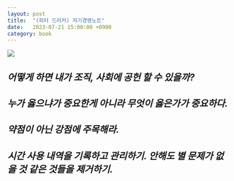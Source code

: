 ```yaml
---
layout: post
title:  "(피터 드러커) 자기경영노트"
date:   2023-07-21 15:00:00 +0900
category: book
---
```


![](https://image.yes24.com/goods/78506581/XL)


## *어떻게 하면 내가 조직, 사회에 공헌 할 수 있을까?*

## *누가 옳으냐가 중요한게 아니라 무엇이 옳은가가 중요하다.*

## *약점이 아닌 강점에 주목해라.*

## *시간 사용 내역을 기록하고 관리하기. 안해도 별 문제가 없을 것 같은 것들을 제거하기.*
